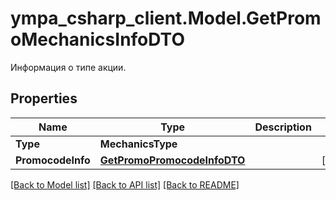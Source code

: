 # ympa_csharp_client.Model.GetPromoMechanicsInfoDTO
Информация о типе акции.

## Properties

Name | Type | Description | Notes
------------ | ------------- | ------------- | -------------
**Type** | **MechanicsType** |  | 
**PromocodeInfo** | [**GetPromoPromocodeInfoDTO**](GetPromoPromocodeInfoDTO.md) |  | [optional] 

[[Back to Model list]](../README.md#documentation-for-models) [[Back to API list]](../README.md#documentation-for-api-endpoints) [[Back to README]](../README.md)

